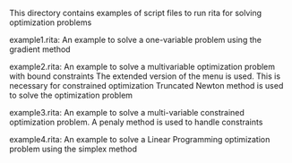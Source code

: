 This directory contains examples of script files to run rita
for solving optimization problems

example1.rita:
An example to solve a one-variable problem using the gradient method

example2.rita:
An example to solve a multivariable optimization problem with bound constraints
The extended version of the menu is used. This is necessary for constrained optimization
Truncated Newton method is used to solve the optimization problem

example3.rita:
An example to solve a multi-variable constrained optimization problem.
A penaly method is used to handle constraints

example4.rita:
An example to solve a Linear Programming optimization problem using the simplex method
